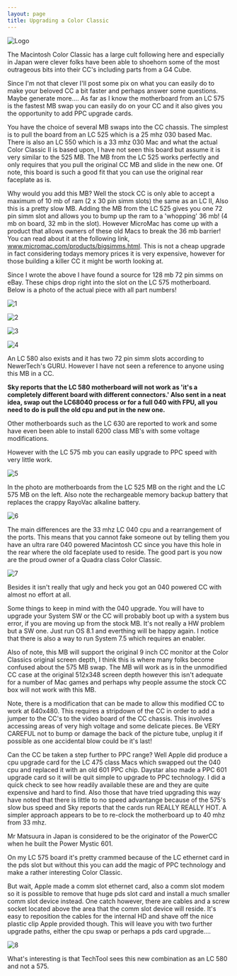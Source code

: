 ```yaml
---
layout: page
title: Upgrading a Color Classic
---
```


![Logo](/mac/cc/img/logo.jpg)

The Macintosh Color Classic has a large cult following here and especially in Japan were clever folks have been able to shoehorn some of the most outrageous bits into their CC's including parts from a G4 Cube.

Since I'm not that clever I'll post some pix on what you can easily do to make your beloved CC a bit faster and perhaps answer some questions. Maybe generate more.... As far as I know the motherboard from an LC 575 is the fastest MB swap you can easily do on your CC and it also gives you the opportunity to add PPC upgrade cards.

You have the choice of several MB swaps into the CC chassis. The simplest is to pull the board from an LC 525 which is a 25 mhz 030 based Mac. There is also an LC 550 which is a 33 mhz 030 Mac and what the actual Color Classic II is based upon, I have not seen this board but assume it is very similar to the 525 MB. The MB from the LC 525 works perfectly and only requires that you pull the original CC MB and slide in the new one. Of note, this board is such a good fit that you can use the original rear faceplate as is.

Why would you add this MB? Well the stock CC is only able to accept a maximum of 10 mb of ram (2 x 30 pin simm slots) the same as an LC II, Also this is a pretty slow MB. Adding the MB from the LC 525 gives you one 72 pin simm slot and allows you to bump up the ram to a 'whopping' 36 mb! (4 mb on board, 32 mb in the slot). However MicroMac has come up with a product that allows owners of these old Macs to break the 36 mb barrier! You can read about it at the following link, www.micromac.com/products/bigsimms.html. This is not a cheap upgrade in fact considering todays memory prices it is very expensive, however for those building a killer CC it might be worth looking at.

Since I wrote the above I have found a source for 128 mb 72 pin simms on eBay. These chips drop right into the slot on the LC 575 motherboard. Below is a photo of the actual piece with all part numbers! 

![1](/mac/cc/img/1.jpg)

![2](/mac/cc/img/2.jpg)

![3](/mac/cc/img/3.jpg)

![4](/mac/cc/img/4.jpg)

An LC 580 also exists and it has two 72 pin simm slots according to NewerTech's GURU. However I have not seen a reference to anyone using this MB in a CC.

**Sky reports that the LC 580 motherboard will not work as 'it's a completely different board with different connectors.' Also sent in a neat idea, swap out the LC68040 process or for a full 040 with FPU, all you need to do is pull the old cpu and put in the new one.**

Other motherboards such as the LC 630 are reported to work and some have even been able to install 6200 class MB's with some voltage modifications.

However with the LC 575 mb you can easily upgrade to PPC speed with very little work. 

![5](/mac/cc/img/5.jpg)

In the photo are motherboards from the LC 525 MB on the right and the LC 575 MB on the left. Also note the rechargeable memory backup battery that replaces the crappy RayoVac alkaline battery. 

![6](/mac/cc/img/6.jpg)

The main differences are the 33 mhz LC 040 cpu and a rearrangement of the ports. This means that you cannot fake someone out by telling them you have an ultra rare 040 powered Macintosh CC since you have this hole in the rear where the old faceplate used to reside. The good part is you now are the proud owner of a Quadra class Color Classic. 

![7](/mac/cc/img/7.jpg)

Besides it isn't really that ugly and heck you got an 040 powered CC with almost no effort at all.

Some things to keep in mind with the 040 upgrade. You will have to upgrade your System SW or the CC will probably boot up with a system bus error, if you are moving up from the stock MB. It's not really a HW problem but a SW one. Just run OS 8.1 and everthing will be happy again. I notice that there is also a way to run System 7.5 which requires an enabler.

Also of note, this MB will support the original 9 inch CC monitor at the Color Classics original screen depth, I think this is where many folks become confused about the 575 MB swap. The MB will work as is in the unmodified CC case at the original 512x348 screen depth however this isn't adequate for a number of Mac games and perhaps why people assume the stock CC box will not work with this MB.

Note, there is a modification that can be made to allow this modified CC to work at 640x480. This requires a stripdown of the CC in order to add a jumper to the CC's to the video board of the CC chassis. This involves accessing areas of very high voltage and some delicate pieces. Be VERY CAREFUL not to bump or damage the back of the picture tube, unplug it if possible as one accidental blow could be it's last! 

Can the CC be taken a step further to PPC range? Well Apple did produce a cpu upgrade card for the LC 475 class Macs which swapped out the 040 cpu and replaced it with an old 601 PPC chip. Daystar also made a PPC 601 upgrade card so it will be quit simple to upgrade to PPC technology. I did a quick check to see how readily available these are and they are quite expensive and hard to find. Also those that have tried upgrading this way have noted that there is little to no speed advantange because of the 575's slow bus speed and Sky reports that the cards run REALLY REALLY HOT. A simpler approach appears to be to re-clock the motherboard up to 40 mhz from 33 mhz. 

Mr Matsuura in Japan is considered to be the originator of the PowerCC when he built the Power Mystic 601.

On my LC 575 board it's pretty crammed because of the LC ethernet card in the pds slot but without this you can add the magic of PPC technology and make a rather interesting Color Classic.

But wait, Apple made a comm slot ethernet card, also a comm slot modem so it is possible to remove that huge pds slot card and install a much smaller comm slot device instead. One catch however, there are cables and a screw socket located above the area that the comm slot device will reside. It's easy to reposition the cables for the internal HD and shave off the nice plastic clip Apple provided though. This will leave you with two further upgrade paths, either the cpu swap or perhaps a pds card upgrade.... 

![8](/mac/cc/img/8.jpg)

What's interesting is that TechTool sees this new combination as an LC 580 and not a 575. 



